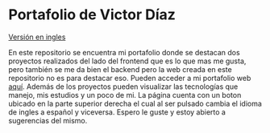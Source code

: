 # Portafolio de Victor Díaz

[Versión en ingles](README.md)

En este repositorio se encuentra mi portafolio donde se destacan dos proyectos realizados del lado del frontend que es lo que mas me gusta, pero también se me da bien el backend pero la web creada en este repositorio no es para destacar eso.
Pueden acceder a mi portafolio web [aquí](https://aledjv22.github.io/ "aquí"). 
Además de los proyectos pueden visualizar las tecnologías que manejo, mis estudios y un poco de mi.
La página cuenta con un boton ubicado en la parte superior derecha el cual al ser pulsado cambia el idioma de ingles a español y viceversa.
Espero le guste y estoy abierto a sugerencias del mismo. 